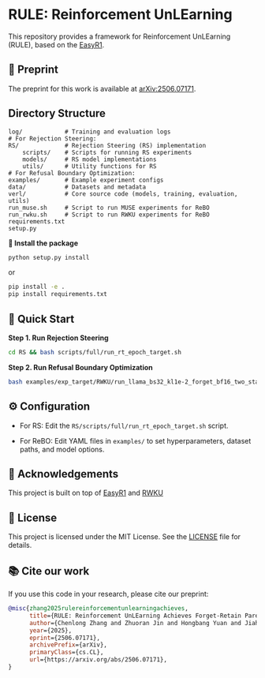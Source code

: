 # RULE: Reinforcement UnLEarning 

This repository provides a framework for Reinforcement UnLEarning (RULE), based on the [EasyR1](https://github.com/hiyouga/EasyR1).


## 📝 Preprint
The preprint for this work is available at [arXiv:2506.07171](https://arxiv.org/abs/2506.07171).


## Directory Structure

```
log/            # Training and evaluation logs
# For Rejection Steering:
RS/             # Rejection Steering (RS) implementation
    scripts/    # Scripts for running RS experiments
    models/     # RS model implementations
    utils/      # Utility functions for RS
# For Refusal Boundary Optimization:
examples/       # Example experiment configs
data/           # Datasets and metadata
verl/           # Core source code (models, training, evaluation, utils)
run_muse.sh     # Script to run MUSE experiments for ReBO
run_rwku.sh     # Script to run RWKU experiments for ReBO
requirements.txt
setup.py
```

**🚀 Install the package**
   ```sh
   python setup.py install
   ```
   or 
   ```sh
   pip install -e .
   pip install requirements.txt
   ```

## 🧪 Quick Start


**Step 1. Run Rejection Steering**
   ```sh
   cd RS && bash scripts/full/run_rt_epoch_target.sh
   ```
**Step 2. Run Refusal Boundary Optimization**
   ```sh
   bash examples/exp_target/RWKU/run_llama_bs32_kl1e-2_forget_bf16_two_stage_reject_ref_rollout8_withformat_with_fb_neighbor_abs_lr2e-6.sh
   ```

## ⚙️ Configuration

- For RS:
Edit the `RS/scripts/full/run_rt_epoch_target.sh` script.

- For ReBO:
Edit YAML files in `examples/` to set hyperparameters, dataset paths, and model options.

## 🙏 Acknowledgements

This project is built on top of [EasyR1](https://github.com/hiyouga/EasyR1) and [RWKU](https://github.com/jinzhuoran/RWKU)

## 📄 License
This project is licensed under the MIT License. See the [LICENSE](LICENSE) file for details.

## 📚 Cite our work
If you use this code in your research, please cite our preprint:

```bibtex
@misc{zhang2025rulereinforcementunlearningachieves,
      title={RULE: Reinforcement UnLEarning Achieves Forget-Retain Pareto Optimality}, 
      author={Chenlong Zhang and Zhuoran Jin and Hongbang Yuan and Jiaheng Wei and Tong Zhou and Kang Liu and Jun Zhao and Yubo Chen},
      year={2025},
      eprint={2506.07171},
      archivePrefix={arXiv},
      primaryClass={cs.CL},
      url={https://arxiv.org/abs/2506.07171}, 
}
```